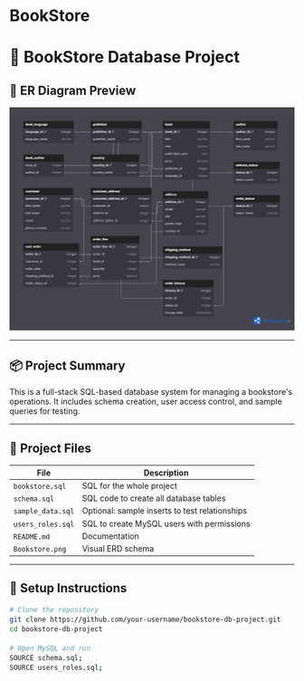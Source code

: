 # BookStore
# 📘 BookStore Database Project

## 🧱 ER Diagram Preview

![Bookstore Schema](assets/Bookstore.png)


---

## 📦 Project Summary

This is a full-stack SQL-based database system for managing a bookstore's operations. It includes schema creation, user access control, and sample queries for testing.

---

## 📂 Project Files

| File | Description |
|------|-------------|
| `bookstore.sql` | SQL for the whole project |
| `schema.sql` | SQL code to create all database tables |
| `sample_data.sql` | Optional: sample inserts to test relationships |
| `users_roles.sql` | SQL to create MySQL users with permissions |
| `README.md` | Documentation |
| `Bookstore.png` | Visual ERD schema |

---

## 🚀 Setup Instructions

```bash
# Clone the repository
git clone https://github.com/your-username/bookstore-db-project.git
cd bookstore-db-project

# Open MySQL and run
SOURCE schema.sql;
SOURCE users_roles.sql;
